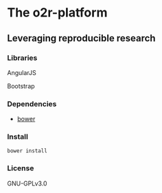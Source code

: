 # The o2r-platform  
## Leveraging reproducible research

### Libraries
AngularJS

Bootstrap

### Dependencies

  - [bower](https://bower.io/)

### Install

	bower install

### License

GNU-GPLv3.0


